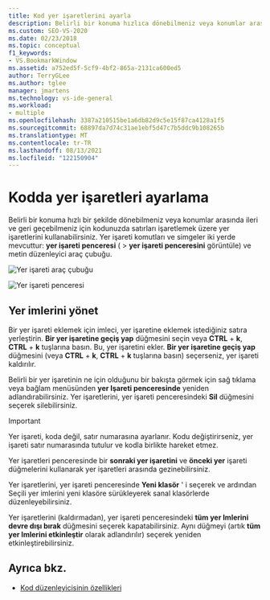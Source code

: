 ```yaml
---
title: Kod yer işaretlerini ayarla
description: Belirli bir konuma hızlıca dönebilmeniz veya konumlar arasında geri dönebilmeniz için, kodunuzdaki satırları işaretlemek üzere yer imlerini nasıl kullanacağınızı öğrenin.
ms.custom: SEO-VS-2020
ms.date: 02/23/2018
ms.topic: conceptual
f1_keywords:
- VS.BookmarkWindow
ms.assetid: a752ed5f-5cf9-4bf2-865a-2131ca600ed5
author: TerryGLee
ms.author: tglee
manager: jmartens
ms.technology: vs-ide-general
ms.workload:
- multiple
ms.openlocfilehash: 3387a210515be1a6db82d9c5e15f87ca4128a1f5
ms.sourcegitcommit: 68897da7d74c31ae1ebf5d47c7b5ddc9b108265b
ms.translationtype: MT
ms.contentlocale: tr-TR
ms.lasthandoff: 08/13/2021
ms.locfileid: "122150904"
---
```

# <a name="set-bookmarks-in-code"></a>Kodda yer işaretleri ayarlama

Belirli bir konuma hızlı bir şekilde dönebilmeniz veya konumlar arasında ileri ve geri geçebilmeniz için kodunuzda satırları işaretlemek üzere yer işaretlerini kullanabilirsiniz. Yer işareti komutları ve simgeler iki yerde mevcuttur: **yer işareti penceresi** (  >  **yer işareti penceresini** görüntüle) ve metin düzenleyici araç çubuğu.

![Yer işareti araç çubuğu](media/bookmark-toolbar.png)

![Yer işareti penceresi](media/bookmark-window.png)

## <a name="manage-bookmarks"></a>Yer imlerini yönet

Bir yer işareti eklemek için imleci, yer işaretine eklemek istediğiniz satıra yerleştirin. **Bir yer işaretine geçiş yap** düğmesini seçin veya **CTRL** + **k**, **CTRL** + **k** tuşlarına basın. Bu, yer işaretini ekler. **Bir yer işaretine geçiş yap** düğmesini (veya **CTRL** + **k**, **CTRL** + **k** tuşlarına basın) seçerseniz, yer işareti kaldırılır.

Belirli bir yer işaretinin ne için olduğunu bir bakışta görmek için sağ tıklama veya bağlam menüsünden **yer Işareti penceresinde** yeniden adlandırabilirsiniz. Yer işaretlerini, yer işareti penceresindeki **Sil** düğmesini seçerek silebilirsiniz.

> [!IMPORTANT]
> Yer işareti, koda değil, satır numarasına ayarlanır. Kodu değiştirirseniz, yer işareti satır numarasında tutulur ve kodla birlikte hareket etmez.

Yer işaretleri penceresinde bir **sonraki yer işaretini** ve **önceki yer** işareti düğmelerini kullanarak yer işaretleri arasında gezinebilirsiniz.

Yer işaretlerini, yer işareti penceresinde **Yeni klasör** ' i seçerek ve ardından Seçili yer imlerini yeni klasöre sürükleyerek sanal klasörlerde düzenleyebilirsiniz.

Yer işaretlerini (kaldırmadan), yer işareti penceresindeki **tüm yer Imlerini devre dışı bırak** düğmesini seçerek kapatabilirsiniz. Aynı düğmeyi (artık **tüm yer Imlerini etkinleştir** olarak adlandırılır) seçerek yeniden etkinleştirebilirsiniz.

## <a name="see-also"></a>Ayrıca bkz.

- [Kod düzenleyicisinin özellikleri](../ide/writing-code-in-the-code-and-text-editor.md)
